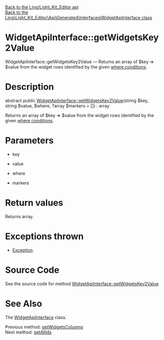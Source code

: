 [Back to the Ling/Light_Kit_Editor api](https://github.com/lingtalfi/Light_Kit_Editor/blob/master/doc/api/Ling/Light_Kit_Editor.md)<br>
[Back to the Ling\Light_Kit_Editor\Api\Generated\Interfaces\WidgetApiInterface class](https://github.com/lingtalfi/Light_Kit_Editor/blob/master/doc/api/Ling/Light_Kit_Editor/Api/Generated/Interfaces/WidgetApiInterface.md)


WidgetApiInterface::getWidgetsKey2Value
================



WidgetApiInterface::getWidgetsKey2Value — Returns an array of $key => $value from the widget rows identified by the given [where conditions](https://github.com/lingtalfi/SimplePdoWrapper#the-where-conditions).




Description
================


abstract public [WidgetApiInterface::getWidgetsKey2Value](https://github.com/lingtalfi/Light_Kit_Editor/blob/master/doc/api/Ling/Light_Kit_Editor/Api/Generated/Interfaces/WidgetApiInterface/getWidgetsKey2Value.md)(string $key, string $value, $where, ?array $markers = []) : array




Returns an array of $key => $value from the widget rows identified by the given [where conditions](https://github.com/lingtalfi/SimplePdoWrapper#the-where-conditions).




Parameters
================


- key

    

- value

    

- where

    

- markers

    


Return values
================

Returns array.


Exceptions thrown
================

- [Exception](http://php.net/manual/en/class.exception.php).&nbsp;







Source Code
===========
See the source code for method [WidgetApiInterface::getWidgetsKey2Value](https://github.com/lingtalfi/Light_Kit_Editor/blob/master/Api/Generated/Interfaces/WidgetApiInterface.php#L173-L173)


See Also
================

The [WidgetApiInterface](https://github.com/lingtalfi/Light_Kit_Editor/blob/master/doc/api/Ling/Light_Kit_Editor/Api/Generated/Interfaces/WidgetApiInterface.md) class.

Previous method: [getWidgetsColumns](https://github.com/lingtalfi/Light_Kit_Editor/blob/master/doc/api/Ling/Light_Kit_Editor/Api/Generated/Interfaces/WidgetApiInterface/getWidgetsColumns.md)<br>Next method: [getAllIds](https://github.com/lingtalfi/Light_Kit_Editor/blob/master/doc/api/Ling/Light_Kit_Editor/Api/Generated/Interfaces/WidgetApiInterface/getAllIds.md)<br>

